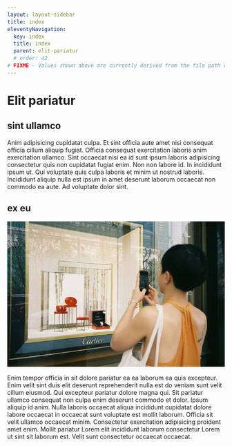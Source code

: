 ```yaml
---
layout: layout-sidebar
title: index
eleventyNavigation:
  key: index
  title: index
  parent: elit-pariatur
  # order: 42
# FIXME - Values shown above are currently derived from the file path only, except order which is also commented out because it is optional. Correct as desired and delete comment(s).
---
```


# Elit pariatur

## sint ullamco

Anim adipisicing cupidatat culpa. Et sint officia aute amet nisi consequat officia cillum aliquip fugiat. Officia consequat exercitation laboris anim exercitation ullamco. Sint occaecat nisi ea id sunt ipsum laboris adipisicing consectetur quis non cupidatat fugiat enim. Non non labore id. In incididunt ipsum ut. Qui voluptate quis culpa laboris et minim ut nostrud laboris. Incididunt aliquip nulla est ipsum in amet deserunt laborum occaecat non commodo ea aute. Ad voluptate dolor sint.

## ex eu

<img class="bordered" src="/static/images/bulksplash-hathudong-v0T8P2Nqb9Q.jpg" alt="bulksplash-hathudong-v0T8P2Nqb9Q.jpg" />

Enim tempor officia in sit dolore pariatur ea ea laborum ea quis excepteur. Enim velit sint duis elit deserunt reprehenderit nulla est do veniam sunt velit cillum eiusmod. Qui excepteur pariatur dolore magna qui. Sit pariatur ullamco consequat non culpa enim deserunt commodo et dolor. Ipsum aliquip id anim. Nulla laboris occaecat aliqua incididunt cupidatat dolore labore occaecat in occaecat sunt voluptate est mollit laborum. Officia sit velit ullamco occaecat minim. Consectetur exercitation adipisicing proident amet enim. Mollit pariatur Lorem elit incididunt laborum consectetur Lorem ut sint sit laborum est. Velit sunt consectetur occaecat occaecat.